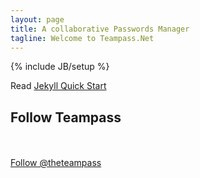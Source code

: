 ```yaml
---
layout: page
title: A collaborative Passwords Manager
tagline: Welcome to Teampass.Net
---
```

{% include JB/setup %}

Read [Jekyll Quick Start](http://jekyllbootstrap.com/usage/jekyll-quick-start.html)

## Follow Teampass
<div class="posts">
        <!-- FACEBOOK -->
        <div id="fb-root"></div>
        <script>(function(d, s, id) {
                var js, fjs = d.getElementsByTagName(s)[0];
                if (d.getElementById(id)) return;
                js = d.createElement(s); js.id = id;
                js.src = "//connect.facebook.net/fr_FR/all.js#xfbml=1&appId=244629032269611";
                fjs.parentNode.insertBefore(js, fjs);
        }(document, 'script', 'facebook-jssdk'));</script>
        <div class="fb-like-box" data-href="http://www.facebook.com/pages/TeamPass-Passwords-for-Teams/163627833721400" data-width="600" data-show-faces="true"
data-header="false" data-stream="false" data-show-border="false"></div>
        <br /><br />
        <!-- TWITTER -->
        <a href="https://twitter.com/TheTeamPass" class="twitter-follow-button" data-show-count="true" data-lang="en" data-size="large">Follow @theteampass</a>
        <script>!function(d,s,id){var js,fjs=d.getElementsByTagName(s)[0];if(!d.getElementById(id)){js=d.createElement(s);js.id=id;js.src="//platform.twitter.com/widgets.js"$
</div>

## Latest Posts

<ul class="posts">
  {% for post in site.posts %}
    <li><span>{{ post.date | date_to_string }}</span> &raquo; <a href="{{ BASE_PATH }}{{ post.url }}">{{ post.title }}</a></li>
  {% endfor %}
</ul>




<div class="posts">
<br /><br />
</div>


